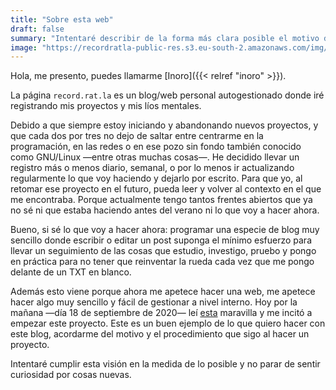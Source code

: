 ```yaml
---
title: "Sobre esta web"
draft: false
summary: "Intentaré describir de la forma más clara posible el motivo de esta web."
image: "https://recordratla-public-res.s3.eu-south-2.amazonaws.com/img/common/rat-la-la-la.jpg"
---
```


Hola, me presento, puedes llamarme [Inoro]({{< relref "inoro" >}}).

La página `record.rat.la` es un blog/web personal autogestionado donde
iré registrando mis proyectos y mis líos mentales.

Debido a que siempre estoy iniciando y abandonando nuevos proyectos, y
que cada dos por tres no dejo de saltar entre centrarme en la
programación, en las redes o en ese pozo sin fondo también conocido como
GNU/Linux —entre otras muchas cosas—. He decidido llevar un registro más
o menos diario, semanal, o por lo menos ir actualizando regularmente
lo que voy haciendo y dejarlo por escrito. Para que yo, al retomar ese
proyecto en el futuro, pueda leer y volver al contexto en el que me
encontraba. Porque actualmente tengo tantos frentes abiertos que ya no
sé ni que estaba haciendo antes del verano ni lo que voy a hacer ahora.

Bueno, si sé lo que voy a hacer ahora: programar una especie de blog muy
sencillo donde escribir o editar un post suponga el mínimo esfuerzo para
llevar un seguimiento de las cosas que estudio, investigo, pruebo y
pongo en práctica para no tener que reinventar la rueda cada vez que me
pongo delante de un TXT en blanco.

Además esto viene porque ahora me apetece hacer una web, me apetece
hacer algo muy sencillo y fácil de gestionar a nivel interno. Hoy por la
mañana —día 18 de septiembre de 2020— leí
[esta](http://motherfuckingwebsite.com/) maravilla y me
incitó a empezar este proyecto. Este es un buen ejemplo de lo que
quiero hacer con este blog, acordarme del motivo y el procedimiento que
sigo al hacer un proyecto.

Intentaré cumplir esta visión en la medida de lo posible y no parar de
sentir curiosidad por cosas nuevas.
